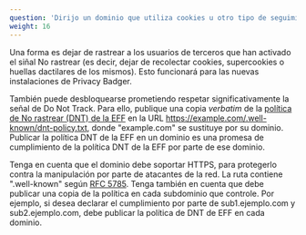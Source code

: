 ```yaml
---
question: 'Dirijo un dominio que utiliza cookies u otro tipo de seguimiento. ¿Cómo puedo evitar que Privacy Badger me bloquee?'
weight: 16
---
```


Una forma es dejar de rastrear a los usuarios de terceros que han activado el siñal No rastrear (es decir, dejar de recolectar cookies, supercookies o huellas dactilares de los mismos). Esto funcionará para las nuevas instalaciones de Privacy Badger.

También puede desbloquearse prometiendo respetar significativamente la señal de Do Not Track. Para ello, publique una copia _verbatim_ de la [política de No rastrear (DNT) de la EFF](https://www.eff.org/dnt-policy) en la URL https://example.com/.well-known/dnt-policy.txt, donde "example.com" se sustituye por su dominio. Publicar la política DNT de la EFF en un dominio es una promesa de cumplimiento de la política DNT de la EFF por parte de ese dominio.

Tenga en cuenta que el dominio debe soportar HTTPS, para protegerlo contra la manipulación por parte de atacantes de la red. La ruta contiene ".well-known" según [RFC 5785](https://tools.ietf.org/html/rfc5785). Tenga también en cuenta que debe publicar una copia de la política en cada subdominio que controle. Por ejemplo, si desea declarar el cumplimiento por parte de sub1.ejemplo.com y sub2.ejemplo.com, debe publicar la política de DNT de EFF en cada dominio.
